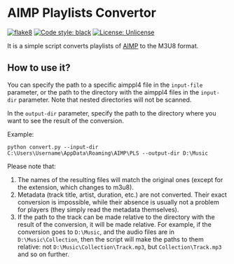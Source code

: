 # AIMP Playlists Convertor

[![flake8](https://github.com/vkostyanetsky/AIMPPlaylistsConvertor/actions/workflows/flake8.yml/badge.svg)](https://github.com/vkostyanetsky/AIMPPlaylistsConvertor/actions/workflows/flake8.yml) [![Code style: black](https://img.shields.io/badge/code%20style-black-000000.svg)](https://github.com/psf/black) [![License: Unlicense](https://img.shields.io/badge/license-Unlicense-blue.svg)](http://unlicense.org/)

It is a simple script converts playlists of [AIMP](https://www.aimp.ru/) to the M3U8 format.

## How to use it?

You can specify the path to a specific aimppl4 file in the `input-file` parameter, or the path to the directory with the aimppl4 files in the `input-dir` parameter. Note that nested directories will not be scanned.

In the `output-dir` parameter, specify the path to the directory where you want to see the result of the conversion. 

Example:

```
python convert.py --input-dir C:\Users\Username\AppData\Roaming\AIMP\PLS --output-dir D:\Music
```

Please note that:

1. The names of the resulting files will match the original ones (except for the extension, which changes to m3u8).
2. Metadata (track title, artist, duration, etc.) are not converted. Their exact conversion is impossible, while their absence is usually not a problem for players (they simply read the metadata themselves).
3. If the path to the track can be made relative to the directory with the result of the conversion, it will be made relative. For example, if the conversion goes to `D:\Music`, and the audio files are in `D:\Music\Collection`, then the script will make the paths to them relative: not `D:\Music\Collection\Track.mp3`, but `Collection\Track.mp3` and so on further.